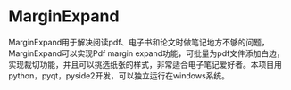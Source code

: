 # MarginExpand
MarginExpand用于解决阅读pdf、电子书和论文时做笔记地方不够的问题，MarginExpand可以实现Pdf margin expand功能，可批量为pdf文件添加白边，实现裁切功能，并且可以挑选纸张的样式，非常适合电子笔记爱好者。本项目用python，pyqt，pyside2开发，可以独立运行在windows系统。
